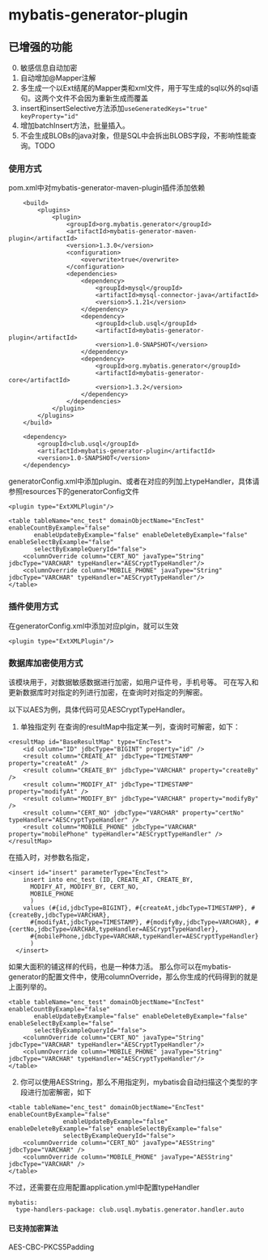 # mybatis-generator-plugin

## 已增强的功能
0. 敏感信息自动加密
1. 自动增加@Mapper注解
2. 多生成一个以Ext结尾的Mapper类和xml文件，用于写生成的sql以外的sql语句。这两个文件不会因为重新生成而覆盖
3. insert和insertSelective方法添加`useGeneratedKeys="true" keyProperty="id"`
4. 增加batchInsert方法，批量插入。
5. 不会生成BLOBs的java对象，但是SQL中会拆出BLOBS字段，不影响性能查询。TODO


### 使用方式
pom.xml中对mybatis-generator-maven-plugin插件添加依赖
```
	<build>
		<plugins>
			<plugin>
				<groupId>org.mybatis.generator</groupId>
				<artifactId>mybatis-generator-maven-plugin</artifactId>
				<version>1.3.0</version>
				<configuration>
					<overwrite>true</overwrite>
				</configuration>
				<dependencies>
					<dependency>
						<groupId>mysql</groupId>
						<artifactId>mysql-connector-java</artifactId>
						<version>5.1.21</version>
					</dependency>
					<dependency>
						<groupId>club.usql</groupId>
						<artifactId>mybatis-generator-plugin</artifactId>
						<version>1.0-SNAPSHOT</version>
					</dependency>
					<dependency>
						<groupId>org.mybatis.generator</groupId>
						<artifactId>mybatis-generator-core</artifactId>
						<version>1.3.2</version>
					</dependency>
				</dependencies>
			</plugin>
		</plugins>
	</build>
	
	<dependency>
	    <groupId>club.usql</groupId>
	    <artifactId>mybatis-generator-plugin</artifactId>
	    <version>1.0-SNAPSHOT</version>
	</dependency>
```
generatorConfig.xml中添加plugin、或者在对应的列加上typeHandler，具体请参照resources下的generatorConfig文件
```
<plugin type="ExtXMLPlugin"/>

<table tableName="enc_test" domainObjectName="EncTest" enableCountByExample="false"
       enableUpdateByExample="false" enableDeleteByExample="false" enableSelectByExample="false"
       selectByExampleQueryId="false">
    <columnOverride column="CERT_NO" javaType="String" jdbcType="VARCHAR" typeHandler="AESCryptTypeHandler"/>
    <columnOverride column="MOBILE_PHONE" javaType="String" jdbcType="VARCHAR" typeHandler="AESCryptTypeHandler"/>
</table>
```

### 插件使用方式
在generatorConfig.xml中添加对应plgin，就可以生效
```
<plugin type="ExtXMLPlugin"/>
```

### 数据库加密使用方式
该模块用于，对数据敏感数据进行加密，如用户证件号，手机号等。
可在写入和更新数据库时对指定的列进行加密，在查询时对指定的列解密。

以下以AES为例，具体代码可见AESCryptTypeHandler。
1. 单独指定列
在查询的resultMap中指定某一列，查询时可解密，如下：
```
<resultMap id="BaseResultMap" type="EncTest">
    <id column="ID" jdbcType="BIGINT" property="id" />
    <result column="CREATE_AT" jdbcType="TIMESTAMP" property="createAt" />
    <result column="CREATE_BY" jdbcType="VARCHAR" property="createBy" />
    <result column="MODIFY_AT" jdbcType="TIMESTAMP" property="modifyAt" />
    <result column="MODIFY_BY" jdbcType="VARCHAR" property="modifyBy" />
    <result column="CERT_NO" jdbcType="VARCHAR" property="certNo" typeHandler="AESCryptTypeHandler" />
    <result column="MOBILE_PHONE" jdbcType="VARCHAR" property="mobilePhone" typeHandler="AESCryptTypeHandler" />
</resultMap>
```
在插入时，对参数名指定，
```
<insert id="insert" parameterType="EncTest">
    insert into enc_test (ID, CREATE_AT, CREATE_BY, 
      MODIFY_AT, MODIFY_BY, CERT_NO, 
      MOBILE_PHONE
      )
    values (#{id,jdbcType=BIGINT}, #{createAt,jdbcType=TIMESTAMP}, #{createBy,jdbcType=VARCHAR}, 
      #{modifyAt,jdbcType=TIMESTAMP}, #{modifyBy,jdbcType=VARCHAR}, #{certNo,jdbcType=VARCHAR,typeHandler=AESCryptTypeHandler}, 
      #{mobilePhone,jdbcType=VARCHAR,typeHandler=AESCryptTypeHandler}
      )
  </insert>
```
如果大面积的铺这样的代码，也是一种体力活。
那么你可以在mybatis-generator的配置文件中，使用columnOverride，那么你生成的代码得到的就是上面列举的。
```
<table tableName="enc_test" domainObjectName="EncTest" enableCountByExample="false"
       enableUpdateByExample="false" enableDeleteByExample="false" enableSelectByExample="false"
       selectByExampleQueryId="false">
    <columnOverride column="CERT_NO" javaType="String" jdbcType="VARCHAR" typeHandler="AESCryptTypeHandler"/>
    <columnOverride column="MOBILE_PHONE" javaType="String" jdbcType="VARCHAR" typeHandler="AESCryptTypeHandler"/>
</table>
```
2. 你可以使用AESString，那么不用指定列，mybatis会自动扫描这个类型的字段进行加密解密，如下
```
<table tableName="enc_test" domainObjectName="EncTest" enableCountByExample="false"
               enableUpdateByExample="false" enableDeleteByExample="false" enableSelectByExample="false"
               selectByExampleQueryId="false">
    <columnOverride column="CERT_NO" javaType="AESString" jdbcType="VARCHAR" />
    <columnOverride column="MOBILE_PHONE" javaType="AESString" jdbcType="VARCHAR" />
</table>
```
不过，还需要在应用配置application.yml中配置typeHandler
```
mybatis:
  type-handlers-package: club.usql.mybatis.generator.handler.auto
```
#### 已支持加密算法
AES-CBC-PKCS5Padding

